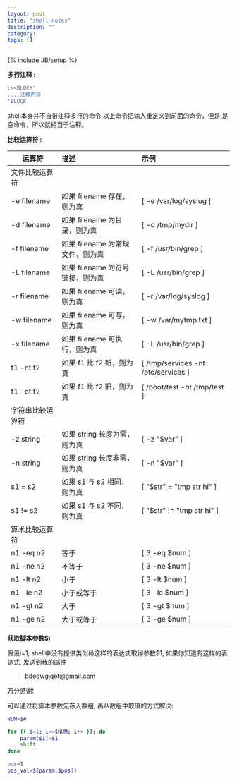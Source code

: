 ```yaml
---
layout: post
title: "shell notes"
description: ""
category: 
tags: []
---
```

{% include JB/setup %}

__多行注释 :__

```bash
:<<BLOCK'
....注释内容
'BLOCK
```

shell本身并不自带注释多行的命令,以上命令把输入重定义到前面的命令，但是:是空命令，所以就相当于注释。

__比较运算符 :__

|运算符          |描述                              |示例                                |
|----------------|:---------------------------------|:-----------------------------------|
|文件比较运算符  |                                  |                                    |
|-e filename     |如果 filename 存在，则为真        |[ -e /var/log/syslog ]              |
|-d filename     |如果 filename 为目录，则为真	    |[ -d /tmp/mydir ]                   |
|-f filename     |如果 filename 为常规文件，则为真	|[ -f /usr/bin/grep ]                |
|-L filename     |如果 filename 为符号链接，则为真	|[ -L /usr/bin/grep ]                |
|-r filename     |如果 filename 可读，则为真	    |[ -r /var/log/syslog ]              |
|-w filename     |如果 filename 可写，则为真	    |[ -w /var/mytmp.txt ]               |
|-x filename     |如果 filename 可执行，则为真	    |[ -L /usr/bin/grep ]                |
|f1 -nt f2	     |如果 f1 比 f2 新，则为真	        |[ /tmp/services -nt /etc/services ] |
|f1 -ot f2	     |如果 f1 比 f2 旧，则为真	        |[ /boot/test -ot /tmp/test ]        |
|字符串比较运算符|                                  |                                    |
|-z string	     |如果 string 长度为零，则为真	    |[ -z "$var" ]                       |
|-n string	     |如果 string 长度非零，则为真	    |[ -n "$var" ]                       |
|s1 = s2	     |如果 s1 与 s2 相同，则为真	    |[ "$str" = "tmp str hi" ]           |
|s1 != s2	     |如果 s1 与 s2 不同，则为真	    |[ "$str" != "tmp str hi" ]          |
|算术比较运算符  |                                  |                                    |
|n1 -eq n2       |等于                              |[ 3 -eq $num ]                      |
|n1 -ne n2       |不等于                            |[ 3 -ne $num ]                      |
|n1 -lt n2       |小于                              |[ 3 -lt $num ]                      |
|n1 -le n2       |小于或等于                        |[ 3 -le $num ]                      |
|n1 -gt n2       |大于                              |[ 3 -gt $num ]                      |
|n1 -ge n2       |大于或等于                        |[ 3 -ge $num ]                      |

__获取脚本参数$i__

假设i=1, shell中没有提供类似$($i)这样的表达式取得参数$1, 如果你知道有这样的表达式, 发送到我的邮件

> bdepwgjqet@gmail.com

万分感谢!

可以通过将脚本参数先存入数组, 再从数组中取值的方式解决:

```bash
NUM=$#

for (( i=1; i<=$NUM; i++ )); do
	param[$i]=$1
	shift
done

pos=1
pos_val=${param[$pos]}
```


